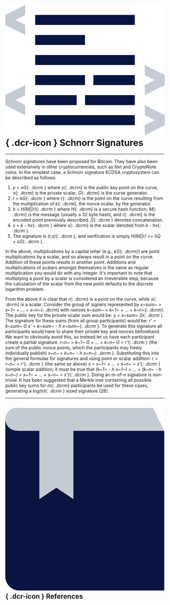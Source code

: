 # ![](../img/dcr-icons/Code.svg){ .dcr-icon } Schnorr Signatures

---

Schnorr signatures have been proposed for Bitcoin.
They have also been used extensively in other cryptocurrencies, such as Nxt and CryptoNote coins.
In the simplest case, a Schnorr signature ECDSA cryptosystem can be described as follows:

1. _y = xG_{: .dcrm } where _y_{: .dcrm} is the public key point on the curve, _x_{: .dcrm} is the private scalar, _G_{: .dcrm} is the curve generator.
1. _r = kG_{: .dcrm } where _r_{: .dcrm} is the point on the curve resulting from the multiplication of _k_{: .dcrm}, the nonce scalar, by the generator.
1. _h = H(M||r)_{: .dcrm } where _H_{: .dcrm} is a secure hash function, _M_{: .dcrm} is the message (usually a 32 byte hash), and _r_{: .dcrm} is the encoded point previously described. _||_{: .dcrm } denotes concatenation.
1. _s = k - hx_{: .dcrm } where _s_{: .dcrm} is the scalar denoted from _k - hx_{: .dcrm }.
1. The signature is _(r,s)_{: .dcrm }, and verification is simply _H(M||r) == hQ + sG_{: .dcrm }.

In the above, multiplications by a capital letter (e.g., _kG_{: .dcrm}) are point multiplications by a scalar, and so always result in a point on the curve.
Addition of these points results in another point.
Additions and multiplications of scalars amongst themselves is the same as regular multiplication you would do with any integer.
It's important to note that multiplying a point by a scalar is considered an irreversible step, because the calculation of the scalar from the new point defaults to the discrete logarithm problem.

From the above it is clear that _r_{: .dcrm} is a point on the curve, while _s_{: .dcrm} is a scalar.
Consider the group of signers represented by _x~sum~ = x~1~ + ... + x~n~_{: .dcrm} with nonces _k~sum~ = k~1~ + ... + k~n~_{: .dcrm}.
The public key for the private scalar sum would be: _y = x~sum~ G_{: .dcrm }.
The signature for these sums (from all group participants) would be: _r' = k~sum~ G s' = k~sum~ - h x~sum~_{: .dcrm }.
To generate this signature all participants would have to share their private key and nonces beforehand.
We want to obviously avoid this, so instead let us have each participant create a partial signature.
_r~n~ = k~1~ G + ... + k~n~ G = r'_{: .dcrm } (the sum of the public nonce points, which the participants may freely individually publish) _s~n~ = k~n~ - h x~n~_{: .dcrm }.
Substituting this into the general formulas for signatures and using point or scalar addition: _r = r~n~ = r'_{: .dcrm } (the same as above) _s = s~1~ + ... + s~n~ = s'_{: .dcrm } (simple scalar addition; it must be true that _(k~1~ - h x~1~) + ... + (k~n~ - h x~n~) = s~1~ + ... + s~n~ = s')_{: .dcrm }.
Doing an m-of-n signature is non-trivial.
It has been suggested that a Merkle tree containing all possible public key sums for _m_{: .dcrm} participants be used for these cases, generating a _log(n)_{: .dcrm } sized signature [28].

---

## ![](../img/dcr-icons/Sources.svg){ .dcr-icon } References

[^1]: Wuille P. 2015. [Tree signatures: Multisig on steroids using tree signatures](https://decred.org/research/wuille2015.pdf).
